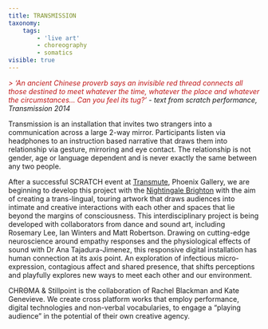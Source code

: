 ```yaml
---
title: TRANSMISSION
taxonomy:
    tags:
        - 'live art'
        - choreography
        - somatics
visible: true
---
```


<i style="color:#c01616"> 
> ‘An ancient Chinese proverb says an invisible red thread connects all those destined to meet whatever the time, whatever the place and whatever the circumstances...
Can you feel its tug?’
</i> - <i>text from scratch performance, Transmission 2014 </i>

Transmission is an installation that invites two strangers into a communication across a large 2-way mirror. Participants listen via headphones to an instruction based narrative that draws them into relationship via gesture, mirroring and eye contact. The relationship is not gender, age or language dependent and is never exactly the same between any two people. 

After a successful SCRATCH event at [Transmute](http://brightondigitalfestival.co.uk/event/transmute-at-phoenix-artsTransmute), Phoenix Gallery, we are beginning to develop this project with the [Nightingale Brighton](http://www.nightingaletheatre.co.uk/) with the aim of creating a trans-lingual, touring artwork that draws audiences into intimate and creative interactions with each other and spaces that lie beyond the margins of consciousness. This interdisciplinary project is being developed with collaborators from dance and sound art, including Rosemary Lee, Ian Winters and Matt Robertson. Drawing on cutting-edge neuroscience around empathy responses and the physiological effects of sound with Dr Ana Tajadura-Jimenez, this responsive digital installation has human connection at its axis point. An exploration of infectious micro-expression, contagious affect and shared presence, that shifts perceptions and playfully explores new ways to meet each other and our environment. 

<span class="chroma">CHRΘMA</span> &amp; Stillpoint is the collaboration of Rachel Blackman and Kate Genevieve. We create cross platform works that employ performance, digital technologies and non-verbal vocabularies, to engage a “playing audience” in the potential of their own creative agency.


